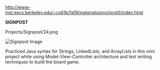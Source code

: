 http://www-inst.eecs.berkeley.edu/~cs61b/fa19/materials/proj/proj0/index.html

**SIGNPOST**

Projects/Signpost/24.png

![Signpost Image](https://github.com/somyam/CS61B/blob/master/Projects/Signpost/24.png)


Practiced Java syntax for Strings, LinkedLists, and ArrayLists in this mini project while using Model-View-Controller architecture and test writing techniques to build the board game.
